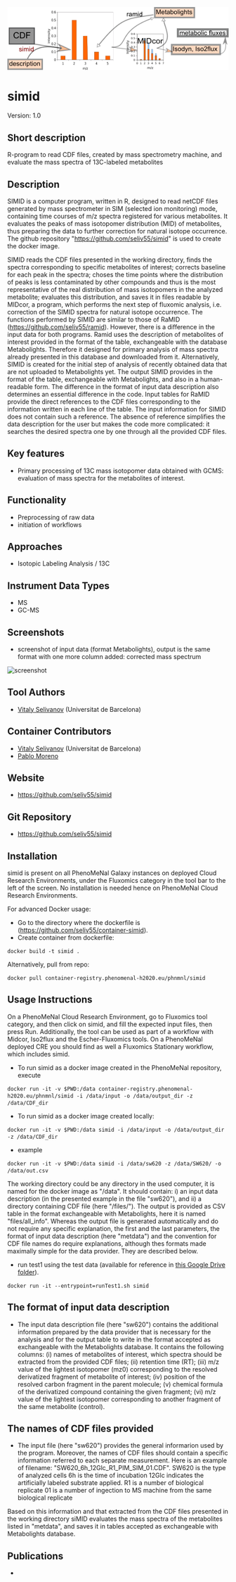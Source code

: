 ![Logo](figs/logo.png)
# simid 
Version: 1.0

## Short description
R-program to read CDF files, created by mass spectrometry machine, and evaluate the mass spectra of 13C-labeled metabolites 

## Description

SIMID is a computer program, written in R, designed to read netCDF files generated by mass spectrometer in SIM (selected ion monitoring) mode, containing time courses of m/z spectra registered for various metabolites. It evaluates the peaks of mass isotopomer distribution (MID) of metabolites, thus preparing the data to further correction for natural isotope occurrence. The github repository "https://github.com/seliv55/simid" is used to create the docker image. 

SIMID reads the CDF files presented in the working directory, finds the spectra corresponding to specific metabolites of interest; corrects baseline for each peak in the spectra; choses the time points where the distribution of peaks is less contaminated by other compounds and thus is the most representative of the real distribution of mass isotopomers in the analyzed metabolite; evaluates this distribution, and saves it in files readable by MIDcor, a program, which performs the next step of fluxomic analysis, i.e. correction of the SIMID spectra for natural isotope occurrence.
The functions performed by SIMID are similar to those of RaMID (https://github.com/seliv55/ramid). However, there is a difference in the input data for both programs. Ramid uses the description of metabolites of interest provided in the format of the table, exchangeable with the database Metabolights. Therefore it designed for primary analysis of mass spectra already presented in this database and downloaded from it. Alternatively, SIMID is created for the initial step of analysis of recently obtained data that are not uploaded to Metabolights yet. The output SIMID provides in the format of the table, exchangeable with Metabolights, and also in a human-readable form.
The difference in the format of input data description also determines an essential difference in the code. Input tables for RaMID provide the direct references to the CDF files corresponding to the information written in each line of the table. The input information for SIMID does not contain such a reference. The absence of reference simplifies the data description for the user but makes the code more complicated: it searches the desired spectra one by one through all the provided CDF files.

## Key features

- Primary processing of 13C mass isotopomer data obtained with GCMS: evaluation of mass spectra for the metabolites of interest.

## Functionality

- Preprocessing of raw data
- initiation of workflows

## Approaches

- Isotopic Labeling Analysis / 13C
    
## Instrument Data Types

- MS
- GC-MS

## Screenshots

- screenshot of input data (format Metabolights), output is the same format with one more column added: corrected mass spectrum

![screenshot]()

## Tool Authors

- [Vitaly Selivanov](https://github.com/seliv55) (Universitat de Barcelona)

## Container Contributors

- [Vitaly Selivanov](https://github.com/seliv55) (Universitat de Barcelona)
- [Pablo Moreno](https://github.com/pcm32) 

## Website

- https://github.com/seliv55/simid

## Git Repository

- https://github.com/seliv55/simid

## Installation

simid is present on all PhenoMeNal Galaxy instances on deployed Cloud Research Environments, under the Fluxomics category in the tool bar to the left of the screen. No installation is needed hence on PhenoMeNal Cloud Research Environments.

For advanced Docker usage:

- Go to the directory where the dockerfile is (https://github.com/seliv55/container-simid).
- Create container from dockerfile:

```
docker build -t simid .
```

Alternatively, pull from repo:

```
docker pull container-registry.phenomenal-h2020.eu/phnmnl/simid
```

## Usage Instructions

On a PhenoMeNal Cloud Research Environment, go to Fluxomics tool category, and then click on simid, and fill the expected input files, then press Run. Additionally, the tool can be used as part of a workflow with Midcor, Iso2flux and the Escher-Fluxomics tools. On a PhenoMeNal deployed CRE you should find as well a Fluxomics Stationary workflow, which includes simid. 

- To run simid as a docker image created in the PhenoMeNal repository, execute
 
```
docker run -it -v $PWD:/data container-registry.phenomenal-h2020.eu/phnmnl/simid -i /data/input -o /data/output_dir -z /data/CDF_dir
```
- To run simid as a docker image created locally:

```
docker run -it -v $PWD:/data simid -i /data/input -o /data/output_dir -z /data/CDF_dir
```
- example
```
docker run -it -v $PWD:/data simid -i /data/sw620 -z /data/SW620/ -o /data/out.csv
```
The working directory could be any directory in the used computer, it is named for the docker image as "/data". It should contain: i) an input data description (in the presented example in the file "sw620"), and ii) a directory containing CDF file (here "/files/"). The output is provided as CSV table in the format exchangeable with Metabolights, here it is named "files/all_info". Whereas the output file is generated automatically and do not require any specific explanation, the first and the last parameters, the format of input data description (here "metdata") and the convention for CDF file names do require explanations, although thes formats made maximally simple for the data provider. They are described below.

- run test1 using the test data (available for reference in [this Google Drive folder](https://drive.google.com/drive/folders/17dBkItF19KjT4b_3-9j6yGMJVcQIWonJ)).
 
```
docker run -it --entrypoint=runTest1.sh simid
```
## The format of input data description

- The input data description file (here "sw620") contains the additional information prepared by the data provider that is necessary for the analysis and for the output table to write in the format accepted as exchangeable with the Metabolights database. It contains the following columns:
(i) names of metabolites of interest, which spectra should be extracted from the provided CDF files;
(ii) retention time (RT);
(iii) m/z value of the lightest isotopomer (mz0) corresponding to the resolved derivatized fragment of metabolite of interest;
(iv) position of the resolved carbon fragment in the parent molecule;
(v) chemical formula of the derivatized compound containing the given fragment;
(vi)  m/z value of the lightest isotopomer corresponding to another fragment of the same metabolite (control).

## The names of CDF files provided

- The input file (here "sw620") provides the general informarion used by the program. Moreover, the names of CDF files should contain a specific information referred to each separate measurement. Here is an example of filename: "SW620_6h_12Glc_R1_PIM_SIM_01.CDF".
SW620 is the type of analyzed cells
6h is the time of incubation
12Glc indicates the artificially labeled substrate applied.
R1 is a number of biological replicate
01 is a number of ingection to MS machine from the same biological replicate

Based on this information and that extracted from the CDF files presented in the working directory siMID evaluates the mass spectra of the metabolites listed in "metdata", and saves it in tables accepted as exchangeable with Metabolights database.

 
## Publications

- 
